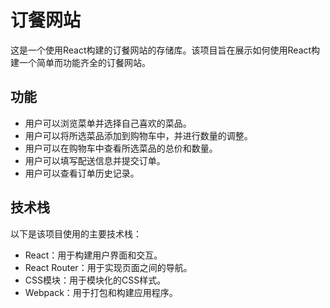 # 订餐网站

这是一个使用React构建的订餐网站的存储库。该项目旨在展示如何使用React构建一个简单而功能齐全的订餐网站。

## 功能

- 用户可以浏览菜单并选择自己喜欢的菜品。
- 用户可以将所选菜品添加到购物车中，并进行数量的调整。
- 用户可以在购物车中查看所选菜品的总价和数量。
- 用户可以填写配送信息并提交订单。
- 用户可以查看订单历史记录。

## 技术栈

以下是该项目使用的主要技术栈：

- React：用于构建用户界面和交互。
- React Router：用于实现页面之间的导航。
- CSS模块：用于模块化的CSS样式。
- Webpack：用于打包和构建应用程序。
